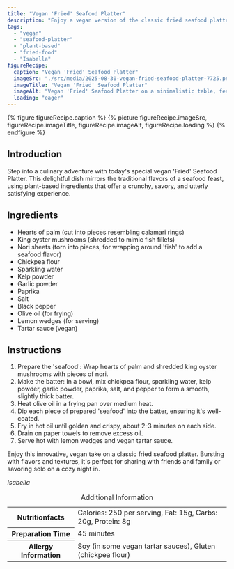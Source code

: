 ```yaml
---
title: "Vegan 'Fried' Seafood Platter"
description: "Enjoy a vegan version of the classic fried seafood platter, using hearts of palm, king oyster mushrooms, and nori for a plant-based feast."
tags:
  - "vegan"
  - "seafood-platter"
  - "plant-based"
  - "fried-food"
  - "Isabella"
figureRecipe: 
  caption: "Vegan 'Fried' Seafood Platter"
  imageSrc: "./src/media/2025-08-30-vegan-fried-seafood-platter-7725.png"
  imageTitle: "Vegan 'Fried' Seafood Platter"
  imageAlt: "Vegan 'Fried' Seafood Platter on a minimalistic table, featuring hearts of palm and king oyster mushrooms in batter, with vegan tartar sauce and lemon wedges."
  loading: "eager"
---
```


{% figure figureRecipe.caption %}
{% picture figureRecipe.imageSrc, figureRecipe.imageTitle, figureRecipe.imageAlt, figureRecipe.loading %}
{% endfigure %}

## Introduction

Step into a culinary adventure with today's special vegan 'Fried' Seafood Platter. This delightful dish mirrors the traditional flavors of a seafood feast, using plant-based ingredients that offer a crunchy, savory, and utterly satisfying experience.

## Ingredients

- Hearts of palm (cut into pieces resembling calamari rings)
- King oyster mushrooms (shredded to mimic fish fillets)
- Nori sheets (torn into pieces, for wrapping around 'fish' to add a seafood flavor)
- Chickpea flour
- Sparkling water
- Kelp powder
- Garlic powder
- Paprika
- Salt
- Black pepper
- Olive oil (for frying)
- Lemon wedges (for serving)
- Tartar sauce (vegan)

## Instructions

1. Prepare the 'seafood': Wrap hearts of palm and shredded king oyster mushrooms with pieces of nori.
2. Make the batter: In a bowl, mix chickpea flour, sparkling water, kelp powder, garlic powder, paprika, salt, and pepper to form a smooth, slightly thick batter.
3. Heat olive oil in a frying pan over medium heat.
4. Dip each piece of prepared 'seafood' into the batter, ensuring it's well-coated.
5. Fry in hot oil until golden and crispy, about 2-3 minutes on each side.
6. Drain on paper towels to remove excess oil.
7. Serve hot with lemon wedges and vegan tartar sauce.

Enjoy this innovative, vegan take on a classic fried seafood platter. Bursting with flavors and textures, it's perfect for sharing with friends and family or savoring solo on a cozy night in.

*Isabella*

<table><caption class='sr-only'>Additional Information</caption><tr><th>Nutritionfacts</th><td>Calories: 250 per serving, Fat: 15g, Carbs: 20g, Protein: 8g&nbsp;</td></tr><tr><th>Preparation Time</th><td>45 minutes&nbsp;</td></tr><tr><th>Allergy Information</th><td>Soy (in some vegan tartar sauces), Gluten (chickpea flour)&nbsp;</td></tr></table>

